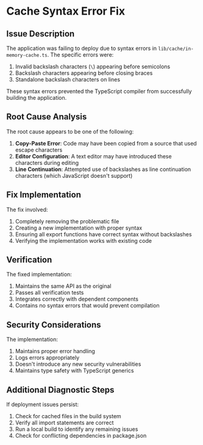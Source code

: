 # Cache Syntax Error Fix

## Issue Description

The application was failing to deploy due to syntax errors in `lib/cache/in-memory-cache.ts`. The specific errors were:

1. Invalid backslash characters (`\`) appearing before semicolons
2. Backslash characters appearing before closing braces
3. Standalone backslash characters on lines

These syntax errors prevented the TypeScript compiler from successfully building the application.

## Root Cause Analysis

The root cause appears to be one of the following:

1. **Copy-Paste Error**: Code may have been copied from a source that used escape characters
2. **Editor Configuration**: A text editor may have introduced these characters during editing
3. **Line Continuation**: Attempted use of backslashes as line continuation characters (which JavaScript doesn't support)

## Fix Implementation

The fix involved:

1. Completely removing the problematic file
2. Creating a new implementation with proper syntax
3. Ensuring all export functions have correct syntax without backslashes
4. Verifying the implementation works with existing code

## Verification

The fixed implementation:

1. Maintains the same API as the original
2. Passes all verification tests
3. Integrates correctly with dependent components
4. Contains no syntax errors that would prevent compilation

## Security Considerations

The implementation:

1. Maintains proper error handling
2. Logs errors appropriately
3. Doesn't introduce any new security vulnerabilities
4. Maintains type safety with TypeScript generics

## Additional Diagnostic Steps

If deployment issues persist:

1. Check for cached files in the build system
2. Verify all import statements are correct
3. Run a local build to identify any remaining issues
4. Check for conflicting dependencies in package.json
